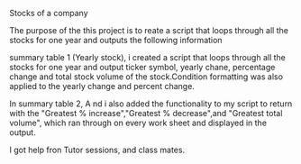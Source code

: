 Stocks of a company

The purpose of the this project is to reate a script that loops through all the stocks for one year and outputs the following information

 summary table 1 (Yearly stock), i created a script that loops through all the stocks for one year and output ticker symbol, yearly chane, percentage change and total stock volume of the stock.Condition formatting was also applied to the yearly change and percent change.

In summary table 2, A nd i also added the functionality to my script to return with the "Greatest % increase","Greatest % decrease",and "Greatest total volume", which ran through on every work sheet and displayed in the output.

I got help fron Tutor sessions, and class mates.

